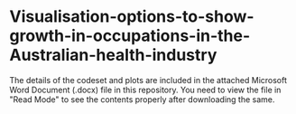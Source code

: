 # Visualisation-options-to-show-growth-in-occupations-in-the-Australian-health-industry

The details of the codeset and plots are included in the attached Microsoft Word Document (.docx) file in this repository. 
You need to view the file in "Read Mode" to see the contents properly after downloading the same.

